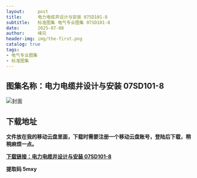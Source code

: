 ```yaml
---
layout:     post
title:      电力电缆井设计与安装 07SD101-8
subtitle:   标准图集 电气专业图集 07SD101-8
date:       2025-07-08
author:     峰兄
header-img: img/the-first.png
catalog: true
tags:
- 电气专业图集
- 标准图集
---
```

## 图集名称：电力电缆井设计与安装 07SD101-8
![封面](https://pic1.imgdb.cn/item/686dbd2958cb8da5c897b3fa.jpg)


## 下载地址 ##
**文件放在我的移动云盘里面，下载时需要注册一个移动云盘账号，登陆后下载，稍稍麻烦一点。**  
  
[**下载链接：电力电缆井设计与安装 07SD101-8**](https://caiyun.139.com/w/i/2oxwBpTEveUos)


**提取码 5mxy**

